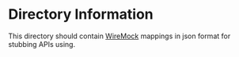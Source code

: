# Directory Information

This directory should contain [WireMock](http://wiremock.org/docs/stubbing/) mappings in json format for stubbing APIs using.
